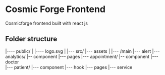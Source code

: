 # Cosmic Forge Frontend

Cosmicforge frontend built with react js

## Folder structure

|---- public/
| |---- logo.svg
|
|--- src/
|--- assets
|
|--- /main
|--- alert
|--- analytics/
|-- component
|--- pages
|--- appointment/
|-- component
|--- doctor  
 |--- patient/
|--- component
|--- hook
|--- pages
|--- service
